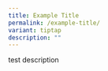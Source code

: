```yaml
---
title: Example Title
permalink: /example-title/
variant: tiptap
description: ""
---
```

<p>test description</p>